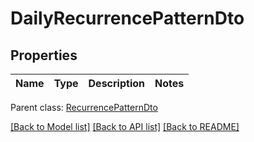 # DailyRecurrencePatternDto

## Properties
Name | Type | Description | Notes
------------ | ------------- | ------------- | -------------

 Parent class: [RecurrencePatternDto](RecurrencePatternDto.md)

[[Back to Model list]](README.md#documentation-for-models) [[Back to API list]](README.md#documentation-for-api-endpoints) [[Back to README]](README.md)



